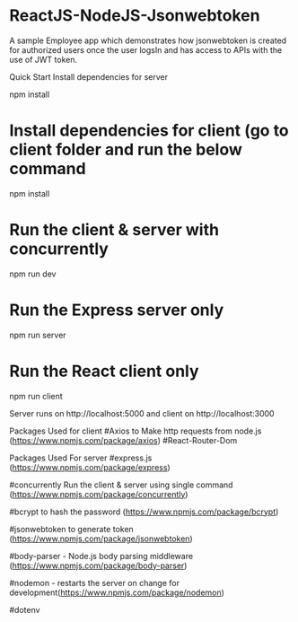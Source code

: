 # ReactJS-NodeJS-Jsonwebtoken
A sample  Employee app which demonstrates how jsonwebtoken is created for authorized users once the user logsIn and has access to APIs with the use of JWT token.

Quick Start
Install dependencies for server

npm install

# Install dependencies for client (go to client folder and run the below command
npm install

# Run the client & server with concurrently
npm run dev

# Run the Express server only
npm run server

# Run the React client only
npm run client

 Server runs on http://localhost:5000 and client on http://localhost:3000


Packages Used for client 
#Axios to Make http requests from node.js (https://www.npmjs.com/package/axios)
#React-Router-Dom 

Packages Used For server
#express.js (https://www.npmjs.com/package/express)

#concurrently Run the client & server using single command (https://www.npmjs.com/package/concurrently)

#bcrypt to hash the password (https://www.npmjs.com/package/bcrypt)

#jsonwebtoken to generate token (https://www.npmjs.com/package/jsonwebtoken)

#body-parser - Node.js body parsing middleware (https://www.npmjs.com/package/body-parser)

#nodemon - restarts the server on change for development(https://www.npmjs.com/package/nodemon)

#dotenv
